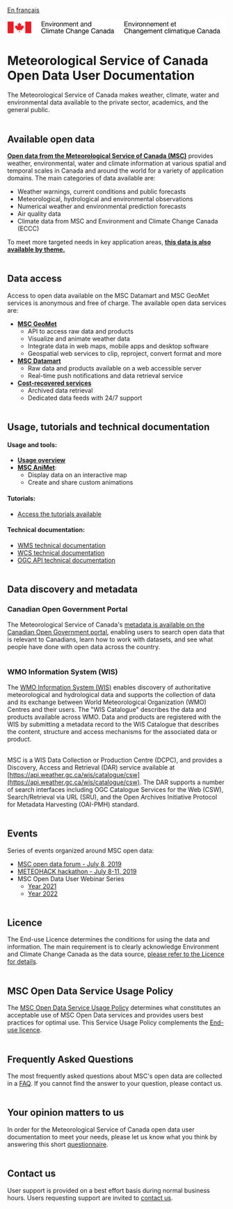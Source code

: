 [En français](readme_fr.md)

![ECCC logo](img_eccc-logo.png)

# Meteorological Service of Canada Open Data User Documentation

The Meteorological Service of Canada makes weather, climate, water and environmental data available to the private sector, academics, and the general public.
</br></br>

## Available open data

**[Open data from the Meteorological Service of Canada (MSC)](msc-data/readme_en.md)** provides weather, environmental, water and climate information at various spatial and temporal scales in Canada and around the world for a variety of application domains. The main categories of data available are:

* Weather warnings, current conditions and public forecasts
* Meteorological, hydrological and environmental observations
* Numerical weather and environmental prediction forecasts
* Air quality data
* Climate data from MSC and Environment and Climate Change Canada (ECCC)

To meet more targeted needs in key application areas, **[this data is also available by theme.](msc-data-themes/readme_en.md)**
</br></br>

## Data access

Access to open data available on the MSC Datamart and MSC GeoMet services is anonymous and free of charge. The available open data services are:

* **[MSC GeoMet](msc-geomet/readme_en.md)**
    * API to access raw data and products
    * Visualize and animate weather data
    * Integrate data in web maps, mobile apps and desktop software
    * Geospatial web services to clip, reproject, convert format and more
* **[MSC Datamart](msc-datamart/readme_en.md)**
    * Raw data and products available on a web accessible server
    * Real-time push notifications and data retrieval service
* **[Cost-recovered services](cost-recovered/readme_en.md)**
    * Archived data retrieval
    * Dedicated data feeds with 24/7 support
    </br></br>

## Usage, tutorials and technical documentation

#### <span class="badge badge-light">Usage and tools:</span>

* **[Usage overview](usage/readme_en.md)**
* **[MSC AniMet](msc-animet/readme_en.md)**:
    * Display data on an interactive map
    * Create and share custom animations

#### <span class="badge badge-light">Tutorials:</span>

* [Access the tutorials available](usage/tutorials_en.md)

#### <span class="badge badge-light">Technical documentation:</span>

* [WMS technical documentation](msc-geomet/wms_en.md)
* [WCS technical documentation](msc-geomet/wcs_en.md)
* [OGC API technical documentation](msc-geomet/ogc_api_en.md)
</br></br>

## Data discovery and metadata

### Canadian Open Government Portal

The Meteorological Service of Canada's [metadata is available on the Canadian Open Government portal](https://open.canada.ca/en/open-data), enabling users to search open data that is relevant to Canadians, learn how to work with datasets, and see what people have done with open data across the country.
</br></br>

### WMO Information System (WIS)

The [WMO Information System (WIS)](https://community.wmo.int/activity-areas/wis/wis-overview) enables discovery of authoritative meteorological and hydrological data and supports the collection of data and its exchange between World Meteorological Organization (WMO) Centres and their users. The "WIS Catalogue" describes the data and products available across WMO. Data and products are registered with the WIS by submitting a metadata record to the WIS Catalogue that describes the content, structure and access mechanisms for the associated data or product.
</br></br>

MSC is a WIS Data Collection or Production Centre (DCPC), and provides a Discovery, Access and Retrieval (DAR) service available at [https://api.weather.gc.ca/wis/catalogue/csw](https://api.weather.gc.ca/wis/catalogue/csw).  The DAR supports a number of search interfaces including OGC Catalogue Services for the Web (CSW), Search/Retrieval via URL (SRU), and the Open Archives Initiative Protocol for Metadata Harvesting (OAI-PMH) standard.
</br></br>

## Events

Series of events organized around MSC open data:

* [MSC open data forum - July 8, 2019](events/2019-07_open-data-forum_en.md)
* [METEOHACK hackathon - July 8-11, 2019](events/2019-07_hackathon-METEOHACK_en.md)
* MSC Open Data User Webinar Series
    * [Year 2021](https://collaboration.cmc.ec.gc.ca/cmc/cmos/public_doc/events/StayConnected_Webinars_2021.pdf) 
    * [Year 2022](https://collaboration.cmc.ec.gc.ca/cmc/cmos/public_doc/events/StayConnected_Webinars_2022.pdf)
</br></br>

## Licence

The End-use Licence determines the conditions for using the data and information. The main requirement is to clearly acknowledge Environment and Climate Change Canada as the data source, [please refer to the Licence for details](licence/readme_en.md).
</br></br>

## MSC Open Data Service Usage Policy

The [MSC Open Data Service Usage Policy](usage-policy/readme_en.md) determines what constitutes an acceptable use of MSC Open Data services and provides users best practices for optimal use. This Service Usage Policy complements the [End-use licence](licence/readme_en.md).
</br></br>

## Frequently Asked Questions

The most frequently asked questions about MSC's open data are collected in a [FAQ](faq/readme_en.md). If you cannot find the answer to your question, please contact us.
</br></br>

## Your opinion matters to us

In order for the Meteorological Service of Canada open data user documentation to meet your needs, please let us know what you think by answering this short [questionnaire](https://eccc.sondage-survey.ca/f/s.aspx?s=42af4a30-525a-4514-8905-21c027aeea35&lang=EN&r=6ea11a22-4476-4dd6-b02a-dbbc15e9e3d4).
</br></br>

## Contact us

User support is provided on a best effort basis during normal business hours. Users requesting support are invited to [contact us](https://www.weather.gc.ca/mainmenu/contact_us_e.html).

